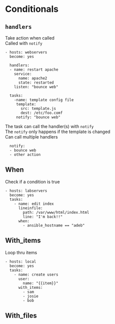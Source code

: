 # Conditionals

## `handlers`
Take action when called  
Called with `notify`

    - hosts: webservers
      become: yes

      handlers:
      - name: restart apache
        service:
          name: apache2
          state: restarted
        listen: "bounce web"

      tasks:
        -name: template config file
         template:
           src: template.js
           dest: /etc/foo.comf
         notify: "bounce web"


The task can call the handler(s) with `notify`   
The `notify` only happens if the template is changed   
Can call multiple handlers

      notify:
      - bounce web
      - other action

## When
Check if a condition is true

    - hosts: labservers
      become: yes
      tasks:
        - name: edit index
          lineinfile:
            path: /var/www/html/index.html
            line: "I'm back!!"
          when:
            - ansible_hostname == "adeb"

## With_items
Loop thru items

    - hosts: local
      become: yes
      tasks:
        - name: create users
          user:
            name: "{{item}}"
          with_items:
            - sam
            - josie
            - bob

## With_files